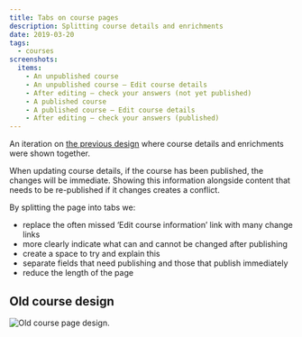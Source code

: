 ```yaml
---
title: Tabs on course pages
description: Splitting course details and enrichments
date: 2019-03-20
tags:
  - courses
screenshots:
  items:
    - An unpublished course
    - An unpublished course – Edit course details
    - After editing – check your answers (not yet published)
    - A published course
    - A published course – Edit course details
    - After editing – check your answers (published)
---
```


An iteration on [the previous design](#old-course-design) where course details and enrichments were shown together.

When updating course details, if the course has been published, the changes will be immediate. Showing this information alongside content that needs to be re-published if it changes creates a conflict.

By splitting the page into tabs we:

- replace the often missed ‘Edit course information’ link with many change links
- more clearly indicate what can and cannot be changed after publishing
- create a space to try and explain this
- separate fields that need publishing and those that publish immediately
- reduce the length of the page

## Old course design

![Old course page design.](/publish-teacher-training-courses/deleting-and-withdrawing/course-that-can-be-deleted.png "Delete link has been added to the bottom of the status column.")
